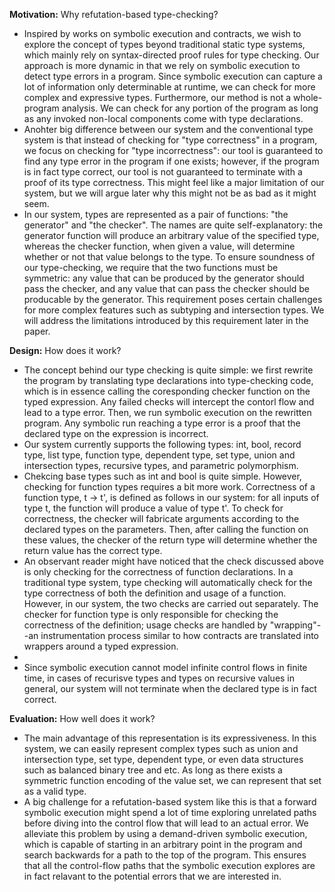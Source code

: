 **Motivation:**  Why refutation-based type-checking?
- Inspired by works on symbolic execution and contracts, we wish to explore the concept of types beyond traditional static type systems, which mainly rely on syntax-directed proof rules for type checking. Our approach is more dynamic in that we rely on symbolic execution to detect type errors in a program. Since symbolic execution can capture a lot of information only determinable at runtime, we can check for more complex and expressive types. Furthermore, our method is not a whole-program analysis. We can check for any portion of the program as long as any invoked non-local components come with type declarations. 
- Anohter big difference between our system and the conventional type system is that instead of checking for "type correctness" in a program, we focus on checking for "type incorrectness": our tool is guaranteed to find any type error in the program if one exists; however, if the program is in fact type correct, our tool is not guaranteed to terminate with a proof of its type correctness. This might feel like a major limitation of our system, but we will argue later why this might not be as bad as it might seem.
- In our system, types are represented as a pair of functions: "the generator" and "the checker". The names are quite self-explanatory: the generator function will produce an arbitrary value of the specified type, whereas the checker function, when given a value, will determine whether or not that value belongs to the type. To ensure soundness of our type-checking, we require that the two functions must be symmetric: any value that can be produced by the generator should pass the checker, and any value that can pass the checker should be producable by the generator. This requirement poses certain challenges for more complex features such as subtyping and intersection types. We will address the limitations introduced by this requirement later in the paper.

**Design:** How does it work?  
- The concept behind our type checking is quite simple: we first rewrite the program by translating type declarations into type-checking code, which is in essence calling the coresponding checker function on the typed expression. Any failed checks will intercept the contorl flow and lead to a type error. Then, we run symbolic execution on the rewritten program. Any symbolic run reaching a type error is a proof that the declared type on the expression is incorrect.
- Our system currently supports the following types: int, bool, record type, list type, function type, dependent type, set type, union and intersection types, recursive types, and parametric polymorphism.
- Chekcing base types such as int and bool is quite simple. However, checking for function types requires a bit more work. Correctness of a function type, t -> t', is defined as follows in our system: for all inputs of type t, the function will produce a value of type t'. To check for correctness, the checker will fabricate arguments according to the declared types on the parameters. Then, after calling the function on these values, the checker of the return type will determine whether the return value has the correct type.
- An observant reader might have noticed that the check discussed above is only checking for the correctness of function declarations. In a traditional type system, type checking will automatically check for the type correctness of both the definition and usage of a function. However, in our system, the two checks are carried out separately. The checker for function type is only responsible for checking the correctness of the definition; usage checks are handled by "wrapping"--an instrumentation process similar to how contracts are translated into wrappers around a typed expression.
- 
- Since symbolic execution cannot model infinite control flows in finite time, in cases of recurisve types and types on recursive values in general, our system will not terminate when the declared type is in fact correct.

**Evaluation:** How well does it work?
- The main advantage of this representation is its expressiveness. In this system, we can easily represent complex types such as union and intersection type, set type, dependent type, or even data structures such as balanced binary tree and etc. As long as there exists a symmetric function encoding of the value set, we can represent that set as a valid type.
- A big challenge for a refutation-based system like this is that a forward symbolic execution might spend a lot of time exploring unrelated paths before diving into the control flow that will lead to an actual error. We alleviate this problem by using a demand-driven symbolic execution, which is capable of starting in an arbitrary point in the program and search backwards for a path to the top of the program. This ensures that all the control-flow paths that the symbolic execution explores are in fact relavant to the potential errors that we are interested in.

